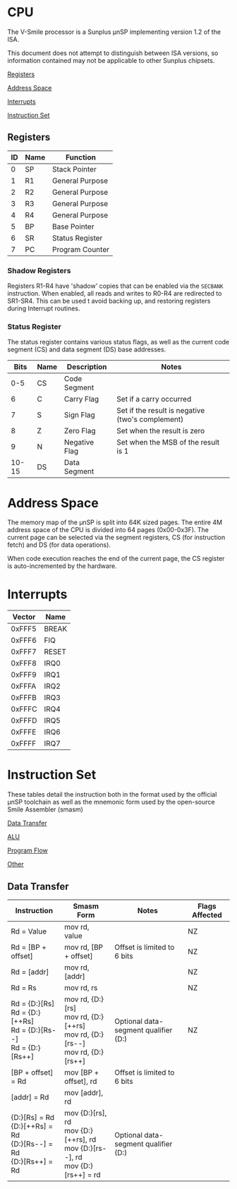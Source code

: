 # CPU

The V-Smile processor is a Sunplus μnSP implementing version 1.2 of the ISA.

This document does not attempt to distinguish between ISA versions, so information contained may not be applicable to other Sunplus chipsets.

[Registers](#registers)

[Address Space](#address-space)

[Interrupts](#interrupts)

[Instruction Set](#instruction-set)

## Registers

| ID | Name | Function |
| - | - | - |
| 0 | SP | Stack Pointer |
| 1 | R1 | General Purpose |
| 2 | R2 | General Purpose |
| 3 | R3 | General Purpose |
| 4 | R4 | General Purpose |
| 5 | BP | Base Pointer |
| 6 | SR | Status Register |
| 7 | PC | Program Counter |

### Shadow Registers 

Registers R1-R4 have 'shadow' copies that can be enabled via the `SECBANK` instruction. When enabled, all reads and writes to R0-R4 are redirected to SR1-SR4. This can be used t avoid backing up, and restoring registers during Interrupt routines.

### Status Register

The status register contains various status flags, as well as the current code segment (CS) and data segment (DS) base addresses.

| Bits | Name | Description | Notes |
| - | - | - | - |
| 0-5 | CS | Code Segment | |
| 6 | C | Carry Flag | Set if a carry occurred |
| 7 | S | Sign Flag | Set if the result is negative (two's complement) | 
| 8 | Z | Zero Flag | Set when the result is zero |
| 9 | N | Negative Flag | Set when the MSB of the result is 1 |
| 10-15 | DS | Data Segment | |

# Address Space

The memory map of the μnSP is split into 64K sized pages. The entire 4M address space of the CPU is divided into 64 pages (0x00-0x3F). The current page can be selected via the segment registers, CS (for instruction fetch) and DS (for data operations).

When code execution reaches the end of the current page, the CS register is auto-incremented by the hardware.

# Interrupts

| Vector | Name |
| - | - |
| 0xFFF5 | BREAK |
| 0xFFF6 | FIQ |
| 0xFFF7 | RESET |
| 0xFFF8 | IRQ0 |
| 0xFFF9 | IRQ1 |
| 0xFFFA | IRQ2 |
| 0xFFFB | IRQ3 |
| 0xFFFC | IRQ4 |
| 0xFFFD | IRQ5 |
| 0xFFFE | IRQ6 |
| 0xFFFF | IRQ7 |

# Instruction Set

These tables detail the instruction both in the format used by the official μnSP toolchain as well as the mnemonic form used by the open-source Smile Assembler (smasm) 

[Data Transfer](#data-transfer)

[ALU](#alu)

[Program Flow](#program-flow)

[Other](#other)

## Data Transfer

| Instruction | Smasm Form | Notes | Flags Affected |
| - | - | - | - |
| Rd = Value | mov rd, value |  | NZ |
| Rd = [BP + offset] | mov rd, [BP + offset] | Offset is limited to 6 bits | NZ |
| Rd = [addr] | mov rd, [addr] | | NZ | 
| Rd = Rs | mov rd, rs | | NZ |
| Rd = {D:}[Rs] <br> Rd = {D:}[++Rs] <br> Rd = {D:}[Rs--] <br> Rd = {D:}[Rs++] | mov rd, {D:}[rs] <br> mov rd, {D:}[++rs] <br> mov rd, {D:}[rs--] <br> mov rd, {D:}[rs++] | Optional data-segment qualifier (D:) | NZ |
| [BP + offset] = Rd | mov [BP + offset], rd | Offset is limited to 6 bits | |
| [addr] = Rd | mov [addr], rd | | |
| {D:}[Rs] = Rd <br> {D:}[++Rs] = Rd <br> {D:}[Rs--] = Rd <br> {D:}[Rs++] = Rd | mov {D:}[rs], rd <br> mov {D:}[++rs], rd <br> mov {D:}[rs--], rd <br> mov {D:}[rs++] = rd | Optional data-segment qualifier (D:) | |



